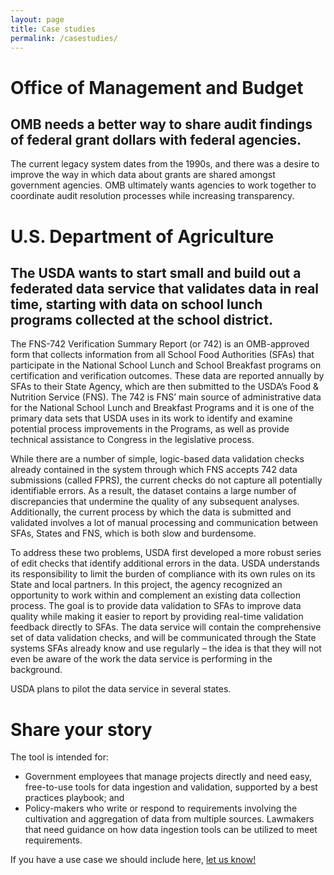 ```yaml
---
layout: page
title: Case studies
permalink: /casestudies/
---
```


# Office of Management and Budget

## OMB needs a better way to share audit findings of federal grant dollars with federal agencies.   

The current legacy system dates from the 1990s, and there was a desire to improve the way in which data about grants are shared amongst government agencies.  OMB ultimately wants agencies to work together to coordinate audit resolution processes while increasing transparency.

# U.S. Department of Agriculture

## The USDA wants to start small and build out a federated data service that validates data in real time, starting with data on school lunch programs collected at the school district.  

The FNS-742 Verification Summary Report (or 742) is an OMB-approved form that collects information from all School Food Authorities (SFAs) that participate in the National School Lunch and School Breakfast programs on certification and verification outcomes. These data are reported annually by SFAs to their State Agency, which are then submitted to the USDA’s Food & Nutrition Service (FNS). The 742 is FNS’ main source of administrative data for the National School Lunch and Breakfast Programs and it is one of the primary data sets that USDA uses in its work to identify and examine potential process improvements in the Programs, as well as provide technical assistance to Congress in the legislative process.

While there are a number of simple, logic-based data validation checks already contained in the system through which FNS accepts 742 data submissions (called FPRS), the current checks do not capture all potentially identifiable errors. As a result, the dataset contains a large number of discrepancies that undermine the quality of any subsequent analyses. Additionally, the current process by which the data is submitted and validated involves a lot of manual processing and communication between SFAs, States and FNS, which is both slow and burdensome.

To address these two problems, USDA first developed a more robust series of edit checks that identify additional errors in the data. USDA understands its responsibility to limit the burden of compliance with its own rules on its State and local partners. In this project, the agency recognized an opportunity to work within and complement an existing data collection process. The goal is to provide data validation to SFAs to improve data quality while making it easier to report by providing real-time validation feedback directly to SFAs. The data service will contain the comprehensive set of data validation checks, and will be communicated through the State systems SFAs already know and use regularly – the idea is that they will not even be aware of the work the data service is performing in the background.

USDA plans to pilot the data service in several states.

# Share your story

The tool is intended for:

- Government employees that manage projects directly and need easy, free-to-use tools for data ingestion and validation, supported by a best practices playbook; and
- Policy-makers who write or respond to requirements involving the cultivation and aggregation of data from multiple sources.  Lawmakers that need guidance on how data ingestion tools can be utilized to meet requirements.

If you have a use case we should include here, [let us know!](/Contact)
